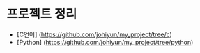 # 프로젝트 정리

- [C언어] (https://github.com/johiyun/my_project/tree/c)
- [Python] (https://github.com/johiyun/my_project/tree/python)